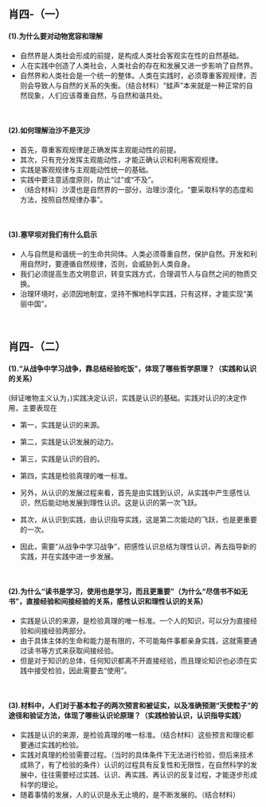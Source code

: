 ##	肖四-（一）

####	(1).为什么要对动物宽容和理解

*	自然界是人类社会形成的前提，是构成人类社会客观实在性的自然基础。
*	人在实践中创造了人类社会，人类社会的存在和发展又进一步影响了自然界。
*	自然界和人类社会是一个统一的整体。人类在实践时，必须尊重客观规律，否则会导致人与自然的关系的失衡。（结合材料）“蛙声”本来就是一种正常的自然现象，人们应该尊重自然，与自然和谐共处。

<br/>

####	(2).如何理解治沙不是灭沙

*	首先，尊重客观规律是正确发挥主观能动性的前提。
*	其次，只有充分发挥主观能动性，才能正确认识和利用客观规律。
*	实践是客观规律与主观能动性统一的基础。
*	实践中要注意适度原则，防止“过”或“不及”。
*	（结合材料）沙漠也是自然界的一部分，治理沙漠化，“要采取科学的态度和方法，按照自然规律办事”。

<br/>

####	(3).塞罕坝对我们有什么启示

*	人与自然是和谐统一的生命共同体。人类必须尊重自然，保护自然。开发和利用自然时，要遵循自然规律，否则，会威胁到人类自身。
*	我们必须提高生态文明意识，转变实践方式，合理调节人与自然之间的物质交换。
*	治理环境时，必须因地制宜，坚持不懈地科学实践，只有这样，才能实现“美丽中国”。

<br/>

##	肖四-（二）

####	(1).“从战争中学习战争，靠总结经验吃饭”，体现了哪些哲学原理？（实践和认识的关系）

(辩证唯物主义认为，)实践决定认识，实践是认识的基础。实践对认识的决定作用，主要表现在

*	第一，实践是认识的来源。
*	第二，实践是认识发展的动力。
*	第三，实践是认识的目的。
*	第四，实践是检验真理的唯一标准。

*	另外，从认识的发展过程来看，首先是由实践到认识，从实践中产生感性认识，然后能动地发展到理性认识。这是认识的第一次飞跃。
*	其次，从认识到实践，由认识指导实践，这是第二次能动的飞跃，也是更重要的一次。
*	因此，需要“从战争中学习战争”，把感性认识总结为理性认识，再去指导新的实践，并在实践中进一步发展。

<br/>

####	(2).为什么“读书是学习，使用也是学习，而且更重要”（为什么“尽信书不如无书”，直接经验和间接经验的关系，感性认识和理性认识的关系）

*	实践是认识的来源，是检验真理的唯一标准。一个人的知识，可以分为直接经验和间接经验两部分。
*	由于具体主体的生命和能力是有限的，不可能每件事都亲身实践，这就需要通过读书等方式来获取间接经验。
*	但是对于知识的总体，任何知识都离不开直接经验，而且理论知识也必须在实践中接受检验，因此需要去“使用”。

<br/>

####	(3).材料中，人们对于基本粒子的两次预言和被证实，以及准确预测“天使粒子”的途径和验证方法，体现了哪些认识论原理？（实践检验认识，认识指导实践）

*	实践是认识的来源，是检验真理的唯一标准。（结合材料）这些预言和理论都要通过实践的检验。
*	实践对真理的检验需要过程。（当时的具体条件下无法进行检验，但后来技术成熟了，有了检验的条件）认识的过程具有反复性和无限性，在自然科学的发展中，往往需要经过实践、认识、再实践、再认识的反复过程，才能逐步形成科学的理论。
*	随着事情的发展，人的认识是永无止境的，是不断发展的。（结合材料）

<br/>
